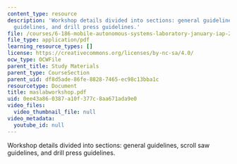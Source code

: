 ```yaml
---
content_type: resource
description: 'Workshop details divided into sections: general guidelines, scroll saw
  guidelines, and drill press guidelines.'
file: /courses/6-186-mobile-autonomous-systems-laboratory-january-iap-2005/0ee43a860387a10f377c8aa671ada9e0_maslabworkshop.pdf
file_type: application/pdf
learning_resource_types: []
license: https://creativecommons.org/licenses/by-nc-sa/4.0/
ocw_type: OCWFile
parent_title: Study Materials
parent_type: CourseSection
parent_uid: df8d5ade-86fe-8828-7465-ec98c13bba1c
resourcetype: Document
title: maslabworkshop.pdf
uid: 0ee43a86-0387-a10f-377c-8aa671ada9e0
video_files:
  video_thumbnail_file: null
video_metadata:
  youtube_id: null
---
```

Workshop details divided into sections: general guidelines, scroll saw guidelines, and drill press guidelines.